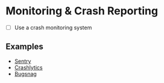 # Monitoring & Crash Reporting

- [ ] Use a crash monitoring system

## Examples

- [Sentry](https://sentry.io/signup/)
- [Crashlytics](https://firebase.google.com/products/crashlytics)
- [Bugsnag](https://www.bugsnag.com/)
